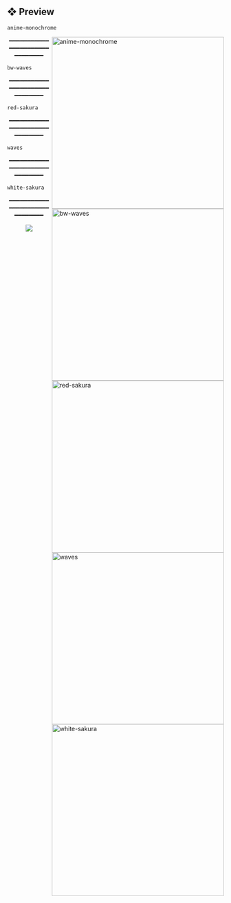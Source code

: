 ## ❖ Preview

`anime-monochrome`

<img src="https://raw.githubusercontent.com/WahidIslamLinad/WahidIslamLinad/main/wallpapers/anime-monochrome.jpg" alt="anime-monochrome" align="right" width="400px">
<p align="center"> ━━━━━━━━━━━━━━━━━━━━━━━━━━━━━━ </p>

`bw-waves`

<img src="https://raw.githubusercontent.com/WahidIslamLinad/WahidIslamLinad/main/wallpapers/bw-waves.png" alt="bw-waves" align="right" width="400px">
<p align="center">━━━━━━━━━━━━━━━━━━━━━━━━━━━━━━</p>

`red-sakura`

<img src="https://raw.githubusercontent.com/WahidIslamLinad/WahidIslamLinad/main/wallpapers/red-sakura.jpg" alt="red-sakura" align="right" width="400px">
<p align="center"> ━━━━━━━━━━━━━━━━━━━━━━━━━━━━━━ </p>

`waves`

<img src="https://raw.githubusercontent.com/WahidIslamLinad/WahidIslamLinad/main/wallpapers/waves.png" alt="waves" align="right" width="400px">
<p align="center"> ━━━━━━━━━━━━━━━━━━━━━━━━━━━━━━ </p>

`white-sakura`

<img src="https://raw.githubusercontent.com/WahidIslamLinad/WahidIslamLinad/main/wallpapers/white-sakura.jpg" alt="white-sakura" align="right" width="400px">
<p align="center"> ━━━━━━━━━━━━━━━━━━━━━━━━━━━━━━ </p>
<p align="center"><img src="https://raw.githubusercontent.com/catppuccin/catppuccin/dev/assets/footers/gray0_ctp_on_line.svg?sanitize=true" /></p>
